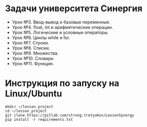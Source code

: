 # Задачи университета Синергия

- Урок №3. Ввод-вывод и базовые переменные.
- Урок №4. float, int и арифметические операции.
- Урок №5. Логические и условные операторы.
- Урок №6. Циклы while и for.
- Урок №7. Строки.
- Урок №8. Списки.
- Урок №9. Множества.
- Урок №10. Словари.
- Урок №11. Функции.

# Инструкция по запуску на Linux/Ubuntu

```
mkdir ~/lesson_project
cd ~/lesson_project
git clone https://gitlab.com/strong.tretyakov/LessonSynergy
pip install -r requirements.txt
```
